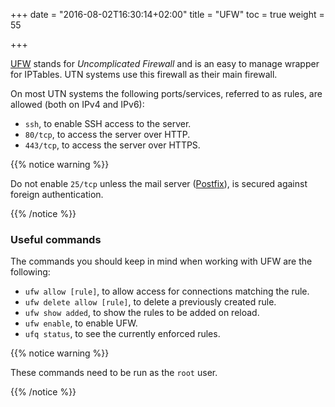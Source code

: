 +++
date = "2016-08-02T16:30:14+02:00"
title = "UFW"
toc = true
weight = 55

+++

[UFW](https://help.ubuntu.com/community/UFW) stands for *Uncomplicated Firewall*
and is an easy to manage wrapper for IPTables. UTN systems use this firewall as
their main firewall.

On most UTN systems the following ports/services, referred to as rules, are
allowed (both on IPv4 and IPv6):

- `ssh`, to enable SSH access to the server.
- `80/tcp`, to access the server over HTTP.
- `443/tcp`, to access the server over HTTPS.

{{% notice warning %}}

Do not enable `25/tcp` unless the mail server
([Postfix](/server_software/postfix)), is secured against foreign
authentication.

{{% /notice %}}

### Useful commands
The commands you should keep in mind when working with UFW are the following:

- `ufw allow [rule]`, to allow access for connections matching the rule.
- `ufw delete allow [rule]`, to delete a previously created rule.
- `ufw show added`, to show the rules to be added on reload.
- `ufw enable`, to enable UFW.
- `ufq status`, to see the currently enforced rules.

{{% notice warning %}}

These commands need to be run as the `root` user.

{{% /notice %}}
